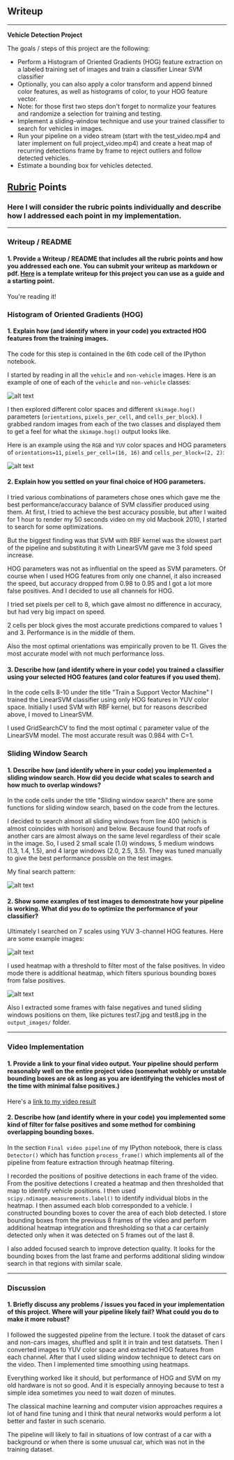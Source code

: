 ## Writeup

---

**Vehicle Detection Project**

The goals / steps of this project are the following:

* Perform a Histogram of Oriented Gradients (HOG) feature extraction on a labeled training set of images and train a classifier Linear SVM classifier
* Optionally, you can also apply a color transform and append binned color features, as well as histograms of color, to your HOG feature vector.
* Note: for those first two steps don't forget to normalize your features and randomize a selection for training and testing.
* Implement a sliding-window technique and use your trained classifier to search for vehicles in images.
* Run your pipeline on a video stream (start with the test_video.mp4 and later implement on full project_video.mp4) and create a heat map of recurring detections frame by frame to reject outliers and follow detected vehicles.
* Estimate a bounding box for vehicles detected.

[//]: # (Image References)
[image1]: ./output_images/car_not_car.png
[image2]: ./output_images/HOG.png
[image3]: ./output_images/sliding_windows.png
[image4]: ./output_images/sliding_window.png
[image5]: ./output_images/bboxes_heat_labels.png
[image6]: ./examples/labels_map.png
[image7]: ./examples/output_bboxes.png
[video1]: ./output_videos/project_video4_linear_q8_th5_focus_full.mp4

## [Rubric](https://review.udacity.com/#!/rubrics/513/view) Points
### Here I will consider the rubric points individually and describe how I addressed each point in my implementation.  

---
### Writeup / README

#### 1. Provide a Writeup / README that includes all the rubric points and how you addressed each one.  You can submit your writeup as markdown or pdf.  [Here](https://github.com/udacity/CarND-Vehicle-Detection/blob/master/writeup_template.md) is a template writeup for this project you can use as a guide and a starting point.  

You're reading it!

### Histogram of Oriented Gradients (HOG)

#### 1. Explain how (and identify where in your code) you extracted HOG features from the training images.

The code for this step is contained in the 6th code cell of the IPython notebook.  

I started by reading in all the `vehicle` and `non-vehicle` images.  Here is an example of one of each of the `vehicle` and `non-vehicle` classes:

![alt text][image1]

I then explored different color spaces and different `skimage.hog()` parameters (`orientations`, `pixels_per_cell`, and `cells_per_block`).  I grabbed random images from each of the two classes and displayed them to get a feel for what the `skimage.hog()` output looks like.

Here is an example using the `RGB` and `YUV` color spaces and HOG parameters of `orientations=11`, `pixels_per_cell=(16, 16)` and `cells_per_block=(2, 2)`:


![alt text][image2]

#### 2. Explain how you settled on your final choice of HOG parameters.

I tried various combinations of parameters chose ones which gave me the best performance/accuracy balance of SVM classifier produced using them. At first, I tried to achieve the best accuracy possible, but after I waited for 1 hour to render my 50 seconds video on my old Macbook 2010, I started to search for some optimizations.

But the biggest finding was that SVM with RBF kernel was the slowest part of the pipeline and substituting it with LinearSVM gave me 3 fold speed increase.

HOG parameters was not as influential on the speed as SVM parameters. Of course when I used HOG features from only one channel, it also increased the speed, but accuracy dropped from 0.98 to 0.95 and I got a lot more false positives. And I decided to use all channels for HOG.

I tried set pixels per cell to 8, which gave almost no difference in accuracy, but had very big impact on speed.

2 cells per block gives the most accurate predictions compared to values 1 and 3. Performance is in the middle of them.

Also the most optimal orientations was empirically proven to be 11. Gives the most accurate model with not much performance loss.

#### 3. Describe how (and identify where in your code) you trained a classifier using your selected HOG features (and color features if you used them).

In the code cells 8-10 under the title "Train a Support Vector Machine" I trained the LinearSVM classifier using only HOG features in YUV color space. Initially I used SVM with RBF kernel, but for reasons described above, I moved to LinearSVM.

I used GridSearchCV to find the most optimal `C` parameter value of the LinearSVM model. The most accurate result was 0.984 with C=1.

### Sliding Window Search

#### 1. Describe how (and identify where in your code) you implemented a sliding window search.  How did you decide what scales to search and how much to overlap windows?

In the code cells under the title "Sliding window search" there are some functions for sliding window search, based on the code from the lectures.

I decided to search almost all sliding windows from line 400 (which is almost coincides with horison) and below. Because found that roofs of another cars are almost always on the same level regardless of their scale in the image. So, I used 2 small scale (1.0) windows, 5 medium windows (1.3, 1.4, 1.5), and 4 large windows (2.0, 2.5, 3.5). They was tuned manually to give the best performance possible on the test images.

My final search pattern:

![alt text][image3]

#### 2. Show some examples of test images to demonstrate how your pipeline is working.  What did you do to optimize the performance of your classifier?

Ultimately I searched on 7 scales using YUV 3-channel HOG features. Here are some example images:

![alt text][image4]

I used heatmap with a threshold to filter most of the false positives. In video mode there is additional heatmap, which filters spurious bounding boxes from false positives.

![alt text][image5]

Also I extracted some frames with false negatives and tuned sliding windows positions on them, like pictures test7.jpg and test8.jpg in the `output_images/` folder.

---

### Video Implementation

#### 1. Provide a link to your final video output.  Your pipeline should perform reasonably well on the entire project video (somewhat wobbly or unstable bounding boxes are ok as long as you are identifying the vehicles most of the time with minimal false positives.)
Here's a [link to my video result](./output_videos/project_video4_linear_q8_th5_focus_full.mp4)


#### 2. Describe how (and identify where in your code) you implemented some kind of filter for false positives and some method for combining overlapping bounding boxes.

In the section `Final video pipeline` of my IPython notebook, there is class `Detector()` which has function `process_frame()` which implements all of the pipeline from feature extraction through heatmap filtering.

I recorded the positions of positive detections in each frame of the video.  From the positive detections I created a heatmap and then thresholded that map to identify vehicle positions.  I then used `scipy.ndimage.measurements.label()` to identify individual blobs in the heatmap.  I then assumed each blob corresponded to a vehicle.  I constructed bounding boxes to cover the area of each blob detected.  I store bounding boxes from the previous 8 frames of the video and perform additional heatmap integration and thresholding so that a car certainly detected only when it was detected on 5 frames out of the last 8.

I also added focused search to improve detection quality. It looks for the bounding boxes from the last frame and performs additional sliding window search in that regions with similar scale.


---

### Discussion

#### 1. Briefly discuss any problems / issues you faced in your implementation of this project.  Where will your pipeline likely fail?  What could you do to make it more robust?

I followed the suggested pipeline from the lecture. I took the dataset of cars and non-cars images, shuffled and split it in train and test datatsets. Then I converted images to YUV color space and extracted HOG features from each channel. After that I used sliding window technique to detect cars on the video. Then I implemented time smoothing using heatmaps.

Everything worked like it should, but performance of HOG and SVM on my old hardware is not so good. And it is especially annoying because to test a simple idea sometimes you need to wait dozen of minutes.

The classical machine learning and computer vision approaches requires a lot of hand fine tuning and I think that neural networks would perform a lot better and faster in such scenario.

The pipeline will likely to fail in situations of low contrast of a car with a background or when there is some unusual car, which was not in the training dataset.
